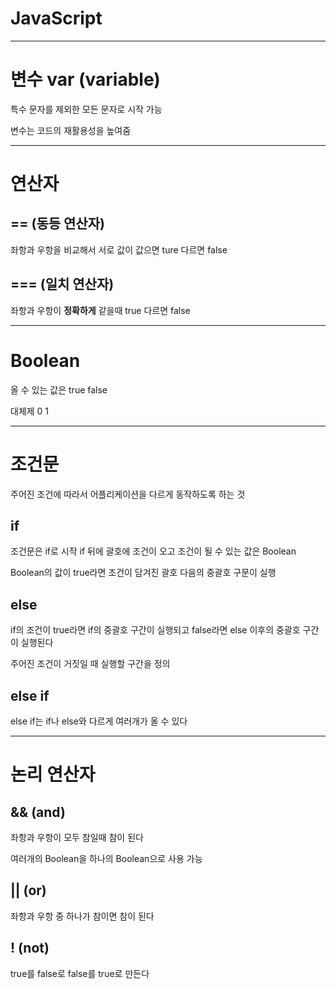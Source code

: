 # JavaScript
---
# 변수 var (variable)
특수 문자를 제외한 모든 문자로 시작 가능

변수는 코드의 재활용성을 높여줌  

---
# 연산자

## == (동등 연산자)
좌항과 우항을 비교해서 서로 값이 값으면 ture 다르면 false
## === (일치 연산자)
좌항과 우항이 **정확하게** 같을때 true 다르면 false

---

#  Boolean
올 수 있는 값은 true false

대체제 0 1

---

# 조건문
주어진 조건에 따라서 어플리케이션을 다르게 동작하도록 하는 것
## if
조건문은 if로 시작 if 뒤에 괄호에 조건이 오고 조건이 될 수 있는 값은 Boolean  

Boolean의 값이 true라면 조건이 담겨진 괄호 다음의 중괄호 구문이 실행
## else
if의 조건이 true라면 if의 중괄호 구간이 실행되고 false라면 else 이후의 중괄호 구간이 실행된다

주어진 조건이 거짓일 때 실행할 구간을 정의
## else if
else if는 if나 else와 다르게 여러개가 올 수 있다

---

# 논리 연산자

## && (and)
좌항과 우항이 모두 참일때 참이 된다

여러개의 Boolean을 하나의 Boolean으로 사용 가능

## || (or)
좌항과 우항 중 하나가 참이면 참이 된다

## ! (not)
true를 false로 false를 true로 만든다